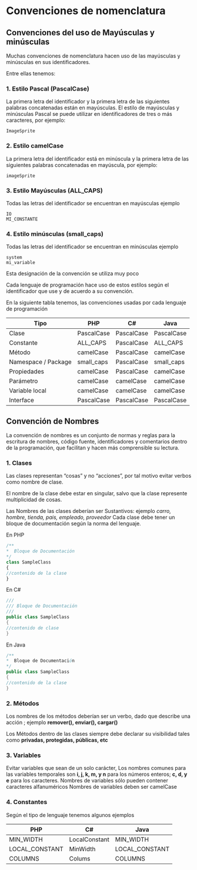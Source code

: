 # Convenciones de nomenclatura

## Convenciones del uso de Mayúsculas y minúsculas
Muchas convenciones de nomenclatura hacen uso de las mayúsculas y minúsculas en sus identificadores.

Entre ellas tenemos:

### 1. Estilo Pascal (PascalCase)
La primera letra del identificador y la primera letra de las siguientes palabras concatenadas están en mayúsculas. El estilo de mayúsculas y minúsculas Pascal se puede utilizar en identificadores de tres o más caracteres, por ejemplo:
```
ImageSprite
```

### 2. Estilo camelCase
La primera letra del identificador está en minúscula y la primera letra de las siguientes palabras concatenadas en mayúscula, por ejemplo:
```
imageSprite
```

### 3. Estilo Mayúsculas (ALL_CAPS)
Todas las letras del identificador se encuentran en mayúsculas ejemplo
```
IO
MI_CONSTANTE
```

### 4. Estilo minúsculas (small_caps)
Todas las letras del identificador se encuentran en minúsculas ejemplo
```
system
mi_variable
```

Esta designación de la convención se utiliza muy poco

Cada lenguaje de programación hace uso de estos estilos según el identificador que use y de acuerdo a su convención.

En la siguiente tabla tenemos, las convenciones usadas por cada lenguaje de programación

|Tipo                |PHP        |C#         |Java       |
|--------------------|-----------|-----------|-----------|
|Clase               |PascalCase |PascalCase |PascalCase |
|Constante           |ALL_CAPS   |PascalCase |ALL_CAPS   |
|Método              |camelCase  |PascalCase |camelCase  |
|Namespace / Package |small_caps |PascalCase |small_caps |
|Propiedades         |camelCase  |PascalCase |camelCase  |
|Parámetro           |camelCase  |camelCase  |camelCase  |
|Variable local      |camelCase  |camelCase  |camelCase  |
|Interface           |PascalCase |PascalCase |PascalCase |

## Convención de Nombres
La convención de nombres es un conjunto de normas y reglas para la escritura de nombres, código fuente, identificadores y comentarios dentro de la programación, que facilitan y hacen más comprensible su lectura.

### 1. Clases
 
Las clases representan “cosas” y no “acciones”, por tal motivo evitar verbos como nombre de clase.

El nombre de la clase debe estar en singular, salvo que la clase represente multiplicidad de cosas.

Las Nombres de las clases deberían ser Sustantivos: ejemplo *carro, hombre, tienda, pais, empleado, proveedor*
Cada clase debe tener un bloque de documentación según la norma del lenguaje.

En PHP
```php
/**
*  Bloque de Documentación
*/
class SampleClass
{
//contenido de la clase
}
```


En C#
```csharp
///
/// Bloque de Documentación
///
public class SampleClass
{
//contenido de clase
}
```

En Java
```java
/**
*  Bloque de Documentación
*/
public class SampleClass
{
//contenido de la clase
}
```

### 2. Métodos

Los nombres de los métodos deberían ser un verbo, dado que describe una acción ; ejemplo **remover(), enviar(), cargar()**

Los Métodos dentro de las clases siempre debe declarar su visibilidad tales como **privadas, protegidas, públicas, etc**

### 3. Variables

Evitar variables que sean de un solo carácter, Los nombres comunes para las variables temporales son **i, j, k, m, y n** para los números enteros; **c, d, y e** para los caracteres.
Nombres de variables sólo pueden contener caracteres alfanuméricos
Nombres de variables deben ser camelCase

### 4. Constantes 
Según el tipo de lenguaje tenemos algunos ejemplos

|PHP            |C#            |Java           |
|---------------|--------------|---------------|
|MIN_WIDTH      |LocalConstant |MIN_WIDTH      |
|LOCAL_CONSTANT |MinWidth      |LOCAL_CONSTANT |
|COLUMNS        |Colums        |COLUMNS        |